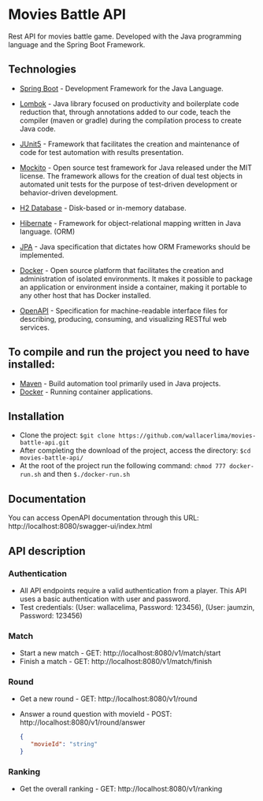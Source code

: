 # Movies Battle API

Rest API for movies battle game. Developed with the Java programming language and the Spring Boot Framework.

## Technologies 

- [Spring Boot](https://spring.io/projects/spring-boot) - Development Framework for the Java Language.

- [Lombok](https://projectlombok.org/) - Java library focused on productivity and boilerplate code reduction that, through annotations added to our code, teach the compiler (maven or gradle) during the compilation process to create Java code.

- [JUnit5](https://junit.org/junit5/) - Framework that facilitates the creation and maintenance of code for test automation with results presentation.

- [Mockito](https://site.mockito.org/) - Open source test framework for Java released under the MIT license. The framework allows for the creation of dual test objects in automated unit tests for the purpose of test-driven development or behavior-driven development.

- [H2 Database](https://www.postgresql.org/download/) - Disk-based or in-memory database.

- [Hibernate](https://hibernate.org/) - Framework for object-relational mapping written in Java language. (ORM)

- [JPA](https://hibernate.org/orm/) - Java specification that dictates how ORM Frameworks should be implemented.

- [Docker](https://www.docker.com/) - Open source platform that facilitates the creation and administration of isolated environments. It makes it possible to package an application or environment inside a container, making it portable to any other host that has Docker installed.

- [OpenAPI](https://swagger.io/) - Specification for machine-readable interface files for describing, producing, consuming, and visualizing RESTful web services.


## To compile and run the project you need to have installed:

 - [Maven](https://maven.apache.org/) - Build automation tool primarily used in Java projects.
 - [Docker](https://docs.docker.com/get-docker/) - Running container applications.
 
## Installation

 - Clone the project: `$git clone https://github.com/wallacerlima/movies-battle-api.git`
 - After completing the download of the project, access the directory: `$cd movies-battle-api/`
 - At the root of the project run the following command: `chmod 777 docker-run.sh` and then `$./docker-run.sh`
 
## Documentation

You can access OpenAPI documentation through this URL: http://localhost:8080/swagger-ui/index.html

## API description
### Authentication
- All API endpoints require a valid authentication from a player. This API uses a basic authentication with user and password. 
- Test credentials: (User: wallacelima, Password: 123456), (User: jaumzin, Password: 123456)

### Match
- Start a new match - GET: http://localhost:8080/v1/match/start
- Finish a match - GET: http://localhost:8080/v1/match/finish

### Round
- Get a new round - GET: http://localhost:8080/v1/round
- Answer a round question with movieId - POST: http://localhost:8080/v1/round/answer

    ```json
    {
       "movieId": "string"
    }
    ```
### Ranking
- Get the overall ranking - GET: http://localhost:8080/v1/ranking